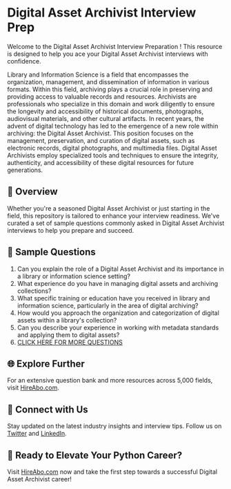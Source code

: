 # Digital Asset Archivist Interview Prep

Welcome to the Digital Asset Archivist Interview Preparation ! This resource is designed to help you ace your Digital Asset Archivist interviews with confidence.

Library and Information Science is a field that encompasses the organization, management, and dissemination of information in various formats. Within this field, archiving plays a crucial role in preserving and providing access to valuable records and resources. Archivists are professionals who specialize in this domain and work diligently to ensure the longevity and accessibility of historical documents, photographs, audiovisual materials, and other cultural artifacts. In recent years, the advent of digital technology has led to the emergence of a new role within archiving: the Digital Asset Archivist. This position focuses on the management, preservation, and curation of digital assets, such as electronic records, digital photographs, and multimedia files. Digital Asset Archivists employ specialized tools and techniques to ensure the integrity, authenticity, and accessibility of these digital resources for future generations.

## 🚀 Overview

Whether you're a seasoned Digital Asset Archivist or just starting in the field, this repository is tailored to enhance your interview readiness. We've curated a set of sample questions commonly asked in Digital Asset Archivist interviews to help you prepare and succeed.

## 📝 Sample Questions

1. Can you explain the role of a Digital Asset Archivist and its importance in a library or information science setting?
2. What experience do you have in managing digital assets and archiving collections?
3. What specific training or education have you received in library and information science, particularly in the area of digital archiving?
4. How would you approach the organization and categorization of digital assets within a library's collection?
5. Can you describe your experience in working with metadata standards and applying them to digital assets?
6. [CLICK HERE FOR MORE QUESTIONS](https://hireabo.com/job/18_2_26/Digital%20Asset%20Archivist)

## 🌐 Explore Further

For an extensive question bank and more resources across 5,000 fields, visit [HireAbo.com](https://www.hireabo.com).

## 📱 Connect with Us

Stay updated on the latest industry insights and interview tips. Follow us on [Twitter](https://twitter.com/hireabo) and [LinkedIn](https://www.linkedin.com/in/hire-abo-3609972a8/).

## 🚀 Ready to Elevate Your Python Career?

Visit [HireAbo.com](https://www.hireabo.com) now and take the first step towards a successful Digital Asset Archivist career!